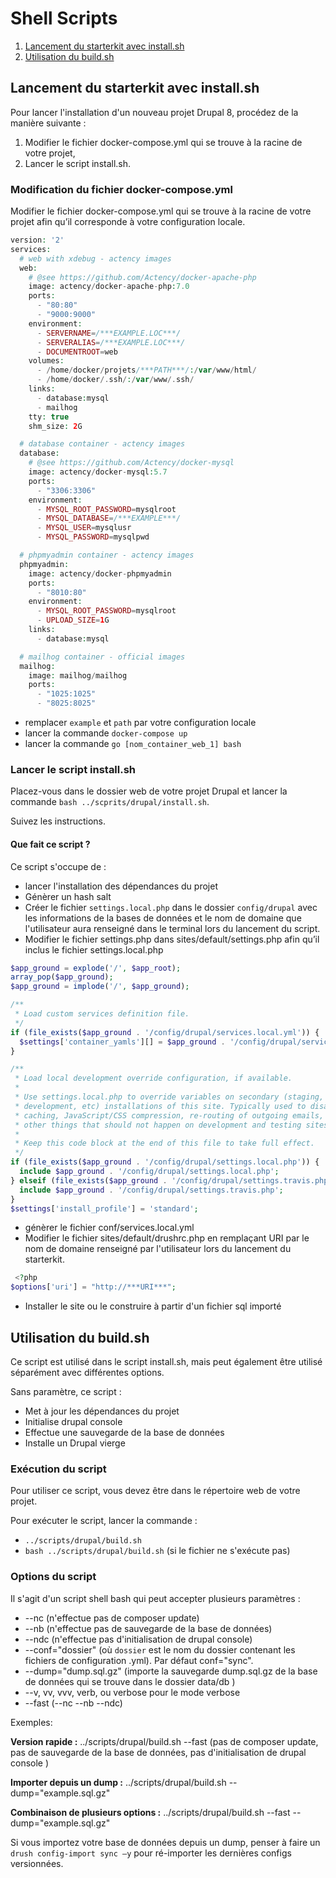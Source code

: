 # Shell Scripts
1. [Lancement du starterkit avec install.sh](#install.sh)
2. [Utilisation du build.sh](#build.sh)

## Lancement du starterkit avec install.sh <a id="install.sh"></a>
Pour lancer l'installation d'un nouveau projet Drupal 8, procédez de la manière suivante :

1. Modifier le fichier docker-compose.yml qui se trouve à la racine de votre projet,
2. Lancer le script install.sh.

### Modification du fichier docker-compose.yml
Modifier le fichier docker-compose.yml qui se trouve à la racine de votre projet afin qu’il corresponde à votre configuration locale.

````php
version: '2'
services:
  # web with xdebug - actency images
  web:
    # @see https://github.com/Actency/docker-apache-php
    image: actency/docker-apache-php:7.0
    ports:
      - "80:80"
      - "9000:9000"
    environment:
      - SERVERNAME=/***EXAMPLE.LOC***/
      - SERVERALIAS=/***EXAMPLE.LOC***/
      - DOCUMENTROOT=web
    volumes:
      - /home/docker/projets/***PATH***/:/var/www/html/
      - /home/docker/.ssh/:/var/www/.ssh/
    links:
      - database:mysql
      - mailhog
    tty: true
    shm_size: 2G

  # database container - actency images
  database:
    # @see https://github.com/Actency/docker-mysql
    image: actency/docker-mysql:5.7
    ports:
      - "3306:3306"
    environment:
      - MYSQL_ROOT_PASSWORD=mysqlroot
      - MYSQL_DATABASE=/***EXAMPLE***/
      - MYSQL_USER=mysqlusr
      - MYSQL_PASSWORD=mysqlpwd

  # phpmyadmin container - actency images
  phpmyadmin:
    image: actency/docker-phpmyadmin
    ports:
      - "8010:80"
    environment:
      - MYSQL_ROOT_PASSWORD=mysqlroot
      - UPLOAD_SIZE=1G
    links:
      - database:mysql

  # mailhog container - official images
  mailhog:
    image: mailhog/mailhog
    ports:
      - "1025:1025"
      - "8025:8025"
````
- remplacer `example` et `path` par votre configuration locale
- lancer la commande `docker-compose up`
- lancer la commande `go [nom_container_web_1] bash`


### Lancer le script install.sh


Placez-vous dans le dossier web de votre projet Drupal et lancer la commande  `bash ../scprits/drupal/install.sh`.

Suivez les instructions.

#### Que fait ce script ?

Ce script s'occupe de :
- lancer l'installation des dépendances du projet
- Génèrer un hash salt
- Créer le fichier `settings.local.php` dans le dossier `config/drupal` avec les informations de la bases de données et le nom de domaine que l'utilisateur aura renseigné dans le terminal lors du lancement du script. 
- Modifier le fichier settings.php dans sites/default/settings.php afin qu’il inclus le fichier settings.local.php

```php
$app_ground = explode('/', $app_root);
array_pop($app_ground);
$app_ground = implode('/', $app_ground);

/**
 * Load custom services definition file.
 */
if (file_exists($app_ground . '/config/drupal/services.local.yml')) {
  $settings['container_yamls'][] = $app_ground . '/config/drupal/services.local.yml';
}

/**
 * Load local development override configuration, if available.
 *
 * Use settings.local.php to override variables on secondary (staging,
 * development, etc) installations of this site. Typically used to disable
 * caching, JavaScript/CSS compression, re-routing of outgoing emails, and
 * other things that should not happen on development and testing sites.
 *
 * Keep this code block at the end of this file to take full effect.
 */
if (file_exists($app_ground . '/config/drupal/settings.local.php')) {
  include $app_ground . '/config/drupal/settings.local.php';
} elseif (file_exists($app_ground . '/config/drupal/settings.travis.php')) {
  include $app_ground . '/config/drupal/settings.travis.php';
}
$settings['install_profile'] = 'standard';
```
- génèrer le fichier conf/services.local.yml
- Modifier le fichier sites/default/drushrc.php en remplaçant URI par le nom de domaine renseigné par l'utilisateur lors du lancement du starterkit.
```php
 <?php
$options['uri'] = "http://***URI***";
```

- Installer le site ou le construire à partir d'un fichier sql importé

## Utilisation du build.sh <a id="build.sh"></a>

Ce script est utilisé dans le script install.sh, mais peut également être utilisé séparément avec différentes options.

Sans paramètre, ce script  :
- Met à jour les dépendances du projet 
- Initialise drupal console
- Effectue une sauvegarde de la base de données
- Installe un Drupal vierge


### Exécution du script
Pour utiliser ce script, vous devez être dans le répertoire web de votre projet.

Pour exécuter le script, lancer la commande :
- `../scripts/drupal/build.sh` 
- `bash ../scripts/drupal/build.sh` (si le fichier ne s'exécute pas)

### Options du script
Il s'agit d'un script shell bash qui peut accepter plusieurs paramètres :
- --nc (n'effectue pas de composer update)
- --nb (n'effectue pas de sauvegarde de la base de données)
- --ndc (n'effectue pas d'initialisation de drupal console)
- --conf="dossier" (où `dossier` est le nom du dossier contenant les fichiers de configuration .yml). Par défaut conf="sync".
- --dump="dump.sql.gz" (importe la sauvegarde dump.sql.gz de la base de données qui se trouve dans le dossier data/db )
- --v, vv, vvv, verb, ou verbose pour le mode verbose
- --fast (--nc --nb --ndc)


Exemples:

**Version rapide :** ../scripts/drupal/build.sh --fast (pas de composer update, pas de sauvegarde de la base de données, pas d'initialisation de drupal console )

**Importer depuis un dump :** ../scripts/drupal/build.sh --dump="example.sql.gz"

**Combinaison de plusieurs options :** ../scripts/drupal/build.sh --fast --dump="example.sql.gz"

Si vous importez votre base de données depuis un dump, penser à faire un `drush config-import sync –y` pour ré-importer les dernières configs versionnées.
